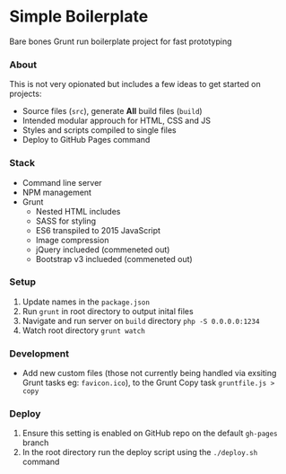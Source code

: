 # Simple Boilerplate
Bare bones Grunt run boilerplate project for fast prototyping

### About
This is not very opionated but includes a few ideas to get started on projects:

- Source files (`src`), generate **All** build files (`build`)
- Intended modular approuch for HTML, CSS and JS
- Styles and scripts compiled to single files
- Deploy to GitHub Pages command

### Stack
- Command line server
- NPM management
- Grunt
  - Nested HTML includes
  - SASS for styling
  - ES6 transpiled to 2015 JavaScript
  - Image compression
  - jQuery inclueded (commeneted out)
  - Bootstrap v3 inclueded (commeneted out)

### Setup
1. Update names in the `package.json`
2. Run `grunt` in root directory to output inital files
3. Navigate and run server on `build` directory `php -S 0.0.0.0:1234`
4. Watch root directory `grunt watch` 

### Development
- Add new custom files (those not currently being handled via exsiting Grunt tasks eg: `favicon.ico`), to the Grunt Copy task `gruntfile.js > copy`

### Deploy
1. Ensure this setting is enabled on GitHub repo on the default `gh-pages` branch
2. In the root directory run the deploy script using the `./deploy.sh` command
